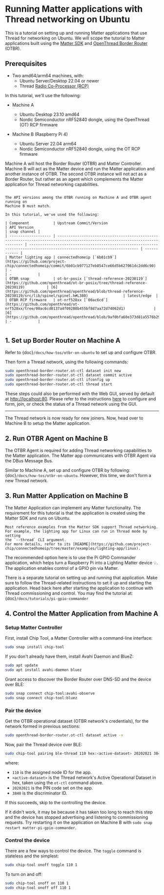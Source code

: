 # Running Matter applications with Thread networking on Ubuntu

This is a tutorial on setting up and running Matter applications that use Thread
for networking on Ubuntu.
We will scope the tutorial to Matter applications built using the [Matter SDK]
and [OpenThread Border Router] (OTBR).

## Prerequisites 

- Two amd64/arm64 machines, with:
  - Ubuntu Server/Desktop 22.04 or newer
  - Thread [Radio Co-Processor (RCP)](https://openthread.io/platforms/co-processor#radio_co-processor_rcp)

In this tutorial, we'll use the following:

- Machine A
  - Ubuntu Desktop 23.10 amd64
  - Nordic Semiconductor nRF52840 dongle, using the OpenThread (OT) RCP firmware

- Machine B (Raspberry Pi 4)
  - Ubuntu Server 22.04 arm64
  - Nordic Semiconductor nRF52840 dongle, using the OT RCP firmware

 
Machine A will host the Border Router (OTBR) and Matter Controller.
Machine B will act as the Matter device and run the Matter application and
another instance of OTBR.
The second OTBR instance will not act as a Border Router, but rather as an agent
which complements the Matter application for Thread networking capabilities.

<!-- TODO: add diagram -->

```{note}

The API versions among the OTBR running on Machine A and OTBR agent running on
Machine B must match. 

In this tutorial, we've used the following:

| Component           | Upstream Commit/Version                                                                                                      | API Version                                                                                                              | snap channel |
| ------------------- | ---------------------------------------------------------------------------------------------------------------------------- | ------------------------------------------------------------------------------------------------------------------------ | ------------ |
| Matter lighting app | connectedhomeip [`6b01cb9`](https://github.com/project-chip/connectedhomeip/commit/6b01cb977127eb8547ce66d5b627061dc2dd6c90) | -                                                                                                                        | -            |
| OTBR snap           | ot-br-posix [`thread-reference-20230119`](https://github.com/openthread/ot-br-posix/tree/thread-reference-20230119)          | [6](https://github.com/openthread/openthread/blob/thread-reference-20230119/src/lib/spinel/spinel.h#L380)                | latest/edge  |
| OTBR RCP firmware   | ot-nrf528xx [`00ac6cd`](https://github.com/openthread/ot-nrf528xx/tree/00ac6cd0137a4f09288b455bf8d7aa72d74062d1)             | [6](https://github.com/openthread/openthread/blob/9af0bfa60e373d81a5576b298d6664045870a375/src/lib/spinel/spinel.h#L420) | -            |


```


## 1. Set up Border Router on Machine A

Refer to {doc}`/docs/how-tos/otbr-on-ubuntu` to set up and configure OTBR.

Then form a Thread network, using the following commands:
```bash
sudo openthread-border-router.ot-ctl dataset init new
sudo openthread-border-router.ot-ctl dataset commit active
sudo openthread-border-router.ot-ctl ifconfig up
sudo openthread-border-router.ot-ctl thread start
```

<!-- TODO: explain what the commands do -->

These steps could also be performed with the Web GUI, served by default at [http://localhost:80](http://localhost:80).
Please refer to the instructions [here](https://openthread.io/guides/border-router/web-gui.md) to configure and form, join, or check the status of a Thread network using the GUI.

---

The Thread network is now ready for new joiners.
Now, head over to Machine B to setup the Matter application.

## 2. Run OTBR Agent on Machine B

The OTBR Agent is required for adding Thread networking capabilities to the
Matter application. 
The Matter app communicates with OTBR Agent via the DBus Message Bus.

Similar to Machine A, set up and configure OTBR by following: {doc}`/docs/how-tos/otbr-on-ubuntu`. However, this time, we don't form a new Thread network.


## 3. Run Matter Application on Machine B

The Matter Application can implement any Matter functionality. The requirement
for this tutorial is that the application is created using the Matter SDK and
runs on Ubuntu.

````{tip}
Most reference examples from the Matter SDK support Thread networking. 
For example, the lighting app for Linux can run in Thread mode by setting
the `--thread` CLI argument. 
For more details, refer to its [README](https://github.com/project-chip/connectedhomeip/tree/master/examples/lighting-app/linux).
````

The recommended option here is to use the Pi GPIO Commander application,
which helps turn a Raspberry Pi into a Lighting Matter device 💡.
The application enables control of a GPIO pin via Matter.

There is a separate tutorial on setting up and running that application. 
Make sure to follow the Thread-related instructions to set it up and
starting the application. Head back here after starting the application to
continue with Thread commissioning and control.
You may find the tutorial at: {doc}`/docs/tutorials/pi-gpio-commander`

## 4. Control the Matter Application from Machine A


### Setup Matter Controller
First, install Chip Tool, a Matter Controller with a command-line interface:
```bash
sudo snap install chip-tool
```

If you don't already have them, install Avahi Daemon and BlueZ:
```bash
sudo apt update
sudo apt install avahi-daemon bluez
```

Grant access to discover the Border Router over DNS-SD and the device over BLE:
```bash
sudo snap connect chip-tool:avahi-observe
sudo snap connect chip-tool:bluez
```

### Pair the device

Get the OTBR operational dataset (OTBR network's credentials), for the network
formed in previous sections:
```bash
sudo openthread-border-router.ot-ctl dataset active -x
```

Now, pair the Thread device over BLE:
```bash
sudo chip-tool pairing ble-thread 110 hex:<active-dataset> 20202021 3840
```
where:
- `110` is the assigned node ID for the app.
- `<active-dataset>` is the Thread network's Active Operational Dataset in hex, taken using the `ot-ctl` command above.
- `20202021` is the PIN code set on the app.
- `3840` is the discriminator ID.


If this succeeds, skip to the controlling the device.

If it didn't work, it may be because it has taken too long to reach this step and the device has stopped advertising and listening to commissioning requests. Try restarting it on the application on Machine B with `sudo snap restart matter-pi-gpio-commander`.

### Control the device

There are a few ways to control the device. The `toggle` command is stateless and the simplest:
```bash
sudo chip-tool onoff toggle 110 1
```

To turn on and off:
```bash
sudo chip-tool onoff on 110 1
sudo chip-tool onoff off 110 1
```


<!-- links -->
[OpenThread Border Router]: https://openthread.io/guides/border-router
[Matter SDK]: https://github.com/project-chip/connectedhomeip
[Chip Tool Snap]: https://snapcraft.io/chip-tool

